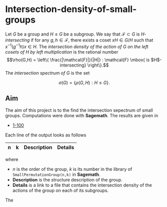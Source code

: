 # Intersection-density-of-small-groups

Let $G$ be a group and $H\leq G$ be a subgroup. We say that $\mathcal{F} \subset G$ is $H$-*intersecting* if for any $g,h \in \mathcal{F}$, there exists a coset $xH \in G/H$ such that $x^{-1}(g^{-1}h) x \in H$. The *intersection density of the action of $G$ on the left cosets of $H$ by left multiplication* is the rational number $$\rho(G,H) = \left\{ \frac{|\mathcal{F}|}{|H|} : \mathcal{F} \mbox{ is $H$-intersecting} \right\}.$$ The *intersection spectrum of $G$* is the set

$$ \sigma(G) =\{ \rho(G,H): H\leq G \}.$$  

## Aim

The aim of this project is to the find the intersection sepectrum of small groups. Computations were done with **Sagemath**. The results are given in

* [1-100](/1-100/all-files-order-1-100.md)

Each line of the output looks as follows

|n|k|Description|Details|
|:---|:---|:---:|:--:|

where 

* $n$ is the order of the group, $k$ is its number in the library of ```SmallPermutationGroup(n,k)``` in **Sagemath**.
* **Description** is the structure description of the group.
* **Details** is a link to a file that contains the intersection density of the actions of the group on each of its subgroups.

The 